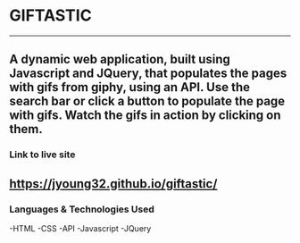 # GIFTASTIC  
---
A dynamic web application, built using Javascript and JQuery, that populates the pages with gifs from giphy, using an API. Use the search bar or click a button to populate the page with gifs. Watch the gifs in action by clicking on them.
---
### Link to live site  
https://jyoung32.github.io/giftastic/
---
### Languages & Technologies Used    
-HTML 
-CSS
-API
-Javascript
-JQuery
